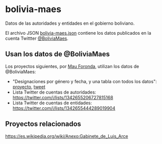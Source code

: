 # bolivia-maes

Datos de las autoridades y entidades en el gobierno boliviano.

El archivo JSON [bolivia-maes.json](./bolivia-maes.json) contiene los datos publicados en la cuenta Twittter [@BoliviaMaes](https://twitter.com/BoliviaMaes).

## Usan los datos de @BoliviaMaes

Los proyectos siguientes, por [Mau Foronda](https://twitter.com/mauforonda), utilizan los datos de @BoliviaMaes:

- "Designaciones por género y fecha, y una tabla con todos los datos": [proyecto](https://gist.github.com/mauforonda/c7064e7ddbb54b680545a0bc40a737c7), [tweet](https://twitter.com/mauforonda/status/1335110043105161218)
- Lista Twitter de cuentas de autoridades: https://twitter.com/i/lists/1342655206727815168
- Lista Twitter de cuentas de entidades: https://twitter.com/i/lists/1342655444289019904

## Proyectos relacionados

https://es.wikipedia.org/wiki/Anexo:Gabinete_de_Luis_Arce

